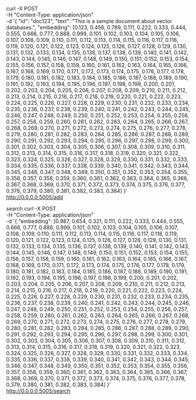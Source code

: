 curl -X POST \
     -H "Content-Type: application/json" \
     -d '{
           "id": "doc123",
           "text": "This is a sample document about vector databases.",
           "embedding": [0.123, 0.456, 0.789, 0.111, 0.222, 0.333, 0.444, 0.555, 0.666, 0.777, 0.888, 0.999, 0.101, 0.102, 0.103, 0.104, 0.105, 0.106, 0.107, 0.108, 0.109, 0.110, 0.111, 0.112, 0.113, 0.114, 0.115, 0.116, 0.117, 0.118, 0.119, 0.120, 0.121, 0.122, 0.123, 0.124, 0.125, 0.126, 0.127, 0.128, 0.129, 0.130, 0.131, 0.132, 0.133, 0.134, 0.135, 0.136, 0.137, 0.138, 0.139, 0.140, 0.141, 0.142, 0.143, 0.144, 0.145, 0.146, 0.147, 0.148, 0.149, 0.150, 0.151, 0.152, 0.153, 0.154, 0.155, 0.156, 0.157, 0.158, 0.159, 0.160, 0.161, 0.162, 0.163, 0.164, 0.165, 0.166, 0.167, 0.168, 0.169, 0.170, 0.171, 0.172, 0.173, 0.174, 0.175, 0.176, 0.177, 0.178, 0.179, 0.180, 0.181, 0.182, 0.183, 0.184, 0.185, 0.186, 0.187, 0.188, 0.189, 0.190, 0.191, 0.192, 0.193, 0.194, 0.195, 0.196, 0.197, 0.198, 0.199, 0.200, 0.201, 0.202, 0.203, 0.204, 0.205, 0.206, 0.207, 0.208, 0.209, 0.210, 0.211, 0.212, 0.213, 0.214, 0.215, 0.216, 0.217, 0.218, 0.219, 0.220, 0.221, 0.222, 0.223, 0.224, 0.225, 0.226, 0.227, 0.228, 0.229, 0.230, 0.231, 0.232, 0.233, 0.234, 0.235, 0.236, 0.237, 0.238, 0.239, 0.240, 0.241, 0.242, 0.243, 0.244, 0.245, 0.246, 0.247, 0.248, 0.249, 0.250, 0.251, 0.252, 0.253, 0.254, 0.255, 0.256, 0.257, 0.258, 0.259, 0.260, 0.261, 0.262, 0.263, 0.264, 0.265, 0.266, 0.267, 0.268, 0.269, 0.270, 0.271, 0.272, 0.273, 0.274, 0.275, 0.276, 0.277, 0.278, 0.279, 0.280, 0.281, 0.282, 0.283, 0.284, 0.285, 0.286, 0.287, 0.288, 0.289, 0.290, 0.291, 0.292, 0.293, 0.294, 0.295, 0.296, 0.297, 0.298, 0.299, 0.300, 0.301, 0.302, 0.303, 0.304, 0.305, 0.306, 0.307, 0.308, 0.309, 0.310, 0.311, 0.312, 0.313, 0.314, 0.315, 0.316, 0.317, 0.318, 0.319, 0.320, 0.321, 0.322, 0.323, 0.324, 0.325, 0.326, 0.327, 0.328, 0.329, 0.330, 0.331, 0.332, 0.333, 0.334, 0.335, 0.336, 0.337, 0.338, 0.339, 0.340, 0.341, 0.342, 0.343, 0.344, 0.345, 0.346, 0.347, 0.348, 0.349, 0.350, 0.351, 0.352, 0.353, 0.354, 0.355, 0.356, 0.357, 0.358, 0.359, 0.360, 0.361, 0.362, 0.363, 0.364, 0.365, 0.366, 0.367, 0.368, 0.369, 0.370, 0.371, 0.372, 0.373, 0.374, 0.375, 0.376, 0.377, 0.378, 0.379, 0.380, 0.381, 0.382, 0.383, 0.384]
         }' \
     http://0.0.0.0:5005/add

search
curl -X POST \
     -H "Content-Type: application/json" \
     -d '{
           "embedding": [0.987, 0.654, 0.321, 0.111, 0.222, 0.333, 0.444, 0.555, 0.666, 0.777, 0.888, 0.999, 0.101, 0.102, 0.103, 0.104, 0.105, 0.106, 0.107, 0.108, 0.109, 0.110, 0.111, 0.112, 0.113, 0.114, 0.115, 0.116, 0.117, 0.118, 0.119, 0.120, 0.121, 0.122, 0.123, 0.124, 0.125, 0.126, 0.127, 0.128, 0.129, 0.130, 0.131, 0.132, 0.133, 0.134, 0.135, 0.136, 0.137, 0.138, 0.139, 0.140, 0.141, 0.142, 0.143, 0.144, 0.145, 0.146, 0.147, 0.148, 0.149, 0.150, 0.151, 0.152, 0.153, 0.154, 0.155, 0.156, 0.157, 0.158, 0.159, 0.160, 0.161, 0.162, 0.163, 0.164, 0.165, 0.166, 0.167, 0.168, 0.169, 0.170, 0.171, 0.172, 0.173, 0.174, 0.175, 0.176, 0.177, 0.178, 0.179, 0.180, 0.181, 0.182, 0.183, 0.184, 0.185, 0.186, 0.187, 0.188, 0.189, 0.190, 0.191, 0.192, 0.193, 0.194, 0.195, 0.196, 0.197, 0.198, 0.199, 0.200, 0.201, 0.202, 0.203, 0.204, 0.205, 0.206, 0.207, 0.208, 0.209, 0.210, 0.211, 0.212, 0.213, 0.214, 0.215, 0.216, 0.217, 0.218, 0.219, 0.220, 0.221, 0.222, 0.223, 0.224, 0.225, 0.226, 0.227, 0.228, 0.229, 0.230, 0.231, 0.232, 0.233, 0.234, 0.235, 0.236, 0.237, 0.238, 0.239, 0.240, 0.241, 0.242, 0.243, 0.244, 0.245, 0.246, 0.247, 0.248, 0.249, 0.250, 0.251, 0.252, 0.253, 0.254, 0.255, 0.256, 0.257, 0.258, 0.259, 0.260, 0.261, 0.262, 0.263, 0.264, 0.265, 0.266, 0.267, 0.268, 0.269, 0.270, 0.271, 0.272, 0.273, 0.274, 0.275, 0.276, 0.277, 0.278, 0.279, 0.280, 0.281, 0.282, 0.283, 0.284, 0.285, 0.286, 0.287, 0.288, 0.289, 0.290, 0.291, 0.292, 0.293, 0.294, 0.295, 0.296, 0.297, 0.298, 0.299, 0.300, 0.301, 0.302, 0.303, 0.304, 0.305, 0.306, 0.307, 0.308, 0.309, 0.310, 0.311, 0.312, 0.313, 0.314, 0.315, 0.316, 0.317, 0.318, 0.319, 0.320, 0.321, 0.322, 0.323, 0.324, 0.325, 0.326, 0.327, 0.328, 0.329, 0.330, 0.331, 0.332, 0.333, 0.334, 0.335, 0.336, 0.337, 0.338, 0.339, 0.340, 0.341, 0.342, 0.343, 0.344, 0.345, 0.346, 0.347, 0.348, 0.349, 0.350, 0.351, 0.352, 0.353, 0.354, 0.355, 0.356, 0.357, 0.358, 0.359, 0.360, 0.361, 0.362, 0.363, 0.364, 0.365, 0.366, 0.367, 0.368, 0.369, 0.370, 0.371, 0.372, 0.373, 0.374, 0.375, 0.376, 0.377, 0.378, 0.379, 0.380, 0.381, 0.382, 0.383, 0.384]
         }' \
     http://0.0.0.0:5005/search
